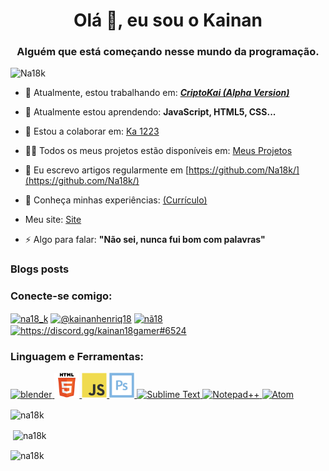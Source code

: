 <h1 align="center">Olá 👋, eu sou o Kainan</h1>
<h3 align="center">Alguém que está começando nesse mundo da programação.</h3>

<p align="left"> <img src="https://komarev.com/ghpvc/?username=Na18k&label=Profile%20views&color=3e00b3&style=flat" alt="Na18k" /> </p>

- 🔭 Atualmente, estou trabalhando em: [_**CriptoKai (Alpha Version)**_](https://github.com/Na18k/CriptoKai)

- 🌱 Atualmente estou aprendendo: **JavaScript, HTML5, CSS...**

- 👯 Estou a colaborar em: [Ka 1223](https://github.com/Ka-1223)

- 👨‍💻  Todos os meus projetos estão disponíveis em: [Meus Projetos](https://github.com/Na18k/)

- 📝 Eu escrevo artigos regularmente em [https://github.com/Na18k/](https://github.com/Na18k/)

- 📄 Conheça minhas experiências: [(Currículo)](https://docs.google.com/document/d/1s2GJZHjtpib-nOU3Ld-KbkuzlREYSORG06BQb8qFkkE/edit?usp=sharing)

- Meu site: [Site](https://na18k.github.io/site/index.html)

- ⚡ Algo para falar: **"Não sei, nunca fui bom com palavras"**

### Blogs posts
<!-- BLOG-POST-LIST:START -->
<!-- BLOG-POST-LIST:END -->

<h3 align="left">Conecte-se comigo: </h3>
<p align="left">
<a href="https://twitter.com/na18_k" target="blank"><img align="center" src="https://raw.githubusercontent.com/rahuldkjain/github-profile-readme-generator/master/src/images/icons/Social/twitter.svg" alt="na18_k" height="30" width="40" /></a>
<a href="https://www.instagram.com/kainanhenriq18/" target="blank"><img align="center" src="https://raw.githubusercontent.com/rahuldkjain/github-profile-readme-generator/master/src/images/icons/Social/instagram.svg" alt="@kainanhenriq18" height="30" width="40" /></a>
<a href="https://www.youtube.com/channel/UCB0puMgiQbC7kP9DSJbmTPw" target="blank"><img align="center" src="https://raw.githubusercontent.com/rahuldkjain/github-profile-readme-generator/master/src/images/icons/Social/youtube.svg" alt="nã18" height="30" width="40" /></a>
<a href="https://discord.gg/8DGzFXjArW" target="blank"><img align="center" src="https://raw.githubusercontent.com/rahuldkjain/github-profile-readme-generator/master/src/images/icons/Social/discord.svg" alt="https://discord.gg/kainan18gamer#6524" height="30" width="40" /></a>
</p>

<h3 align="left">Linguagem e Ferramentas:</h3>
<p align="left"> <a href="https://www.blender.org/" target="_blank"> <img src="https://download.blender.org/branding/community/blender_community_badge_white.svg" alt="blender" width="40" height="40"/> </a> <a href="https://www.w3.org/html/" target="_blank"> <img src="https://raw.githubusercontent.com/devicons/devicon/master/icons/html5/html5-original-wordmark.svg" alt="html5" width="40" height="40"/> </a> <a href="https://developer.mozilla.org/en-US/docs/Web/JavaScript" target="_blank"> <img src="https://raw.githubusercontent.com/devicons/devicon/master/icons/javascript/javascript-original.svg" alt="javascript" width="40" height="40"/> </a> <a href="https://www.photoshop.com/en" target="_blank"> <img src="https://raw.githubusercontent.com/devicons/devicon/master/icons/photoshop/photoshop-line.svg" alt="photoshop" width="40" height="40"/> </a><a href="https://www.sublimetext.com/" target="_blank"> <img src="https://www.sublimetext.com/images/logo.svg" alt="Sublime Text" width="40" height="40"/> </a><a href="https://notepad-plus-plus.org/" target="_blank"> <img src="https://notepad-plus-plus.org/images/logo.svg" alt="Notepad++" width="40" height="40"/> </a><a href="https://atom.io/" target="_blank"> <img src="https://raw.githubusercontent.com/atom/atom/master/resources/app-icons/stable/atom.ico" alt="Atom" width="40" height="40"/> </a> </p>

<p><img align="center" src="https://github-readme-stats.vercel.app/api/top-langs?username=na18k&show_icons=true&locale=en&layout=compact&theme=dark" alt="na18k" /></p>

<p>&nbsp;<img align="center" src="https://github-readme-stats.vercel.app/api?username=na18k&show_icons=true&locale=en&theme=dark" alt="na18k" /></p>

<p><img align="center" src="https://github-readme-streak-stats.herokuapp.com/?user=na18k&theme=dark" alt="na18k" /></p>

